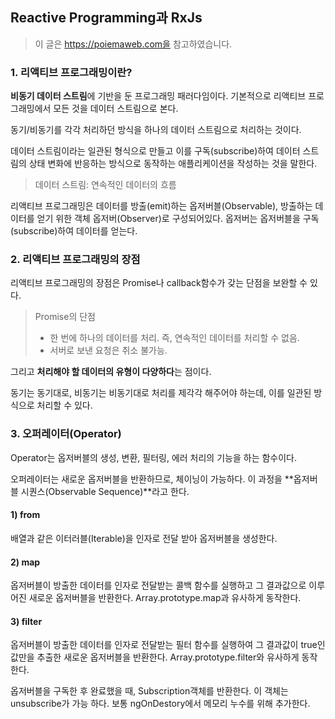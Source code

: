## Reactive Programming과 RxJs

> 이 글은 https://poiemaweb.com을 참고하였습니다.



### 1. 리액티브 프로그래밍이란?



**비동기 데이터 스트림**에 기반을 둔 프로그래밍 패러다임이다. 기본적으로 리액티브 프로그래밍에서 모든 것을 데이터 스트림으로 본다.

동기/비동기를 각각 처리하던 방식을 하나의 데이터 스트림으로 처리하는 것이다.

데이터 스트림이라는 일관된 형식으로 만들고 이를 구독(subscribe)하여 데이터 스트림의 상태 변화에 반응하는 방식으로 동작하는 애플리케이션을 작성하는 것을 말한다.

> 데이터 스트림: 연속적인 데이터의 흐름



리액티브 프로그래밍은 데이터를 방출(emit)하는 옵저버블(Observable), 방출하는 데이터를 얻기 위한 객체 옵저버(Observer)로 구성되어있다. 옵저버는 옵저버블을 구독(subscribe)하여 데이터를 얻는다.



### 2. 리액티브 프로그래밍의 장점



리액티브 프로그래밍의 장점은 Promise나 callback함수가 갖는 단점을 보완할 수 있다.



> Promise의 단점
>
> - 한 번에 하나의 데이터를 처리. 즉, 연속적인 데이터를 처리할 수 없음.
> - 서버로 보낸 요청은 취소 불가능.



그리고 **처리해야 할 데이터의 유형이 다양하다**는 점이다.

동기는 동기대로, 비동기는 비동기대로 처리를 제각각 해주어야 하는데, 이를 일관된 방식으로 처리할 수 있다.



### 3. 오퍼레이터(Operator)

Operator는 옵저버블의 생성, 변환, 필터링, 에러 처리의 기능을 하는 함수이다.

오퍼레이터는 새로운 옵저버블을 반환하므로, 체이닝이 가능하다. 이 과정을 **옵저버블 시퀀스(Observable Sequence)**라고 한다.



#### 1) from

배열과 같은 이터러블(Iterable)을 인자로 전달 받아 옵저버블을 생성한다.

 #### 2) map

옵저버블이 방출한 데이터를 인자로 전달받는 콜백 함수를 실행하고 그 결과값으로 이루어진 새로운 옵저버블을 반환한다. Array.prototype.map과 유사하게 동작한다.

#### 3) filter

옵저버블이 방출한 데이터를 인자로 전달받는 필터 함수를 실행하여 그 결과값이 true인 값만을 추출한 새로운 옵저버블을 반환한다. Array.prototype.filter와 유사하게 동작한다.



옵저버블을 구독한 후 완료했을 때, Subscription객체를 반환한다. 이 객체는 unsubscribe가 가능 하다. 보통 ngOnDestory에서 메모리 누수를 위해 추가한다.